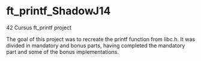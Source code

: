 # ft_printf_ShadowJ14
42 Cursus ft_printf project

The goal of this project was to recreate the printf function from libc.h. It was divided in mandatory and bonus parts, having completed the mandatory part and some of the bonus implementations.
